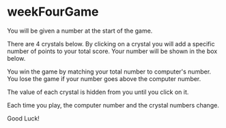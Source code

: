 # weekFourGame

You will be given a number at the start of the game.

There are 4 crystals below. By clicking on a crystal you will add a specific number of points to your total score. Your number will be shown in the box below.

You win the game by matching your total number to computer's number. You lose the game if your number goes above the computer number.

The value of each crystal is hidden from you until you click on it.

Each time you play, the computer number and the crystal numbers change.

Good Luck!
